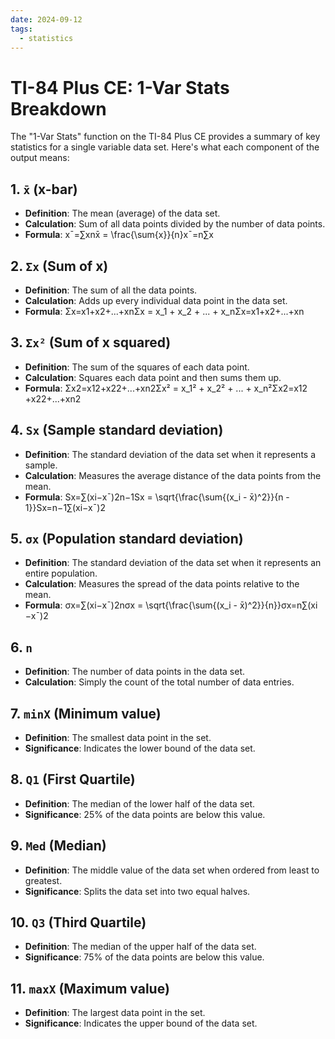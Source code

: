 ```yaml
---
date: 2024-09-12
tags:
  - statistics
---
```

# TI-84 Plus CE: 1-Var Stats Breakdown

The "1-Var Stats" function on the TI-84 Plus CE provides a summary of key statistics for a single variable data set. Here's what each component of the output means:

## 1. `x̄` (x-bar)

- **Definition**: The mean (average) of the data set.
- **Calculation**: Sum of all data points divided by the number of data points.
- **Formula**: xˉ=∑xnx̄ = \frac{\sum{x}}{n}xˉ=n∑x​

## 2. `Σx` (Sum of x)

- **Definition**: The sum of all the data points.
- **Calculation**: Adds up every individual data point in the data set.
- **Formula**: Σx=x1+x2+...+xnΣx = x_1 + x_2 + ... + x_nΣx=x1​+x2​+...+xn​

## 3. `Σx²` (Sum of x squared)

- **Definition**: The sum of the squares of each data point.
- **Calculation**: Squares each data point and then sums them up.
- **Formula**: Σx2=x12+x22+...+xn2Σx² = x_1² + x_2² + ... + x_n²Σx2=x12​+x22​+...+xn2​

## 4. `Sx` (Sample standard deviation)

- **Definition**: The standard deviation of the data set when it represents a sample.
- **Calculation**: Measures the average distance of the data points from the mean.
- **Formula**: Sx=∑(xi−xˉ)2n−1Sx = \sqrt{\frac{\sum{(x_i - x̄)^2}}{n - 1}}Sx=n−1∑(xi​−xˉ)2​​

## 5. `σx` (Population standard deviation)

- **Definition**: The standard deviation of the data set when it represents an entire population.
- **Calculation**: Measures the spread of the data points relative to the mean.
- **Formula**: σx=∑(xi−xˉ)2nσx = \sqrt{\frac{\sum{(x_i - x̄)^2}}{n}}σx=n∑(xi​−xˉ)2​​

## 6. `n`

- **Definition**: The number of data points in the data set.
- **Calculation**: Simply the count of the total number of data entries.

## 7. `minX` (Minimum value)

- **Definition**: The smallest data point in the set.
- **Significance**: Indicates the lower bound of the data set.

## 8. `Q1` (First Quartile)

- **Definition**: The median of the lower half of the data set.
- **Significance**: 25% of the data points are below this value.

## 9. `Med` (Median)

- **Definition**: The middle value of the data set when ordered from least to greatest.
- **Significance**: Splits the data set into two equal halves.

## 10. `Q3` (Third Quartile)

- **Definition**: The median of the upper half of the data set.
- **Significance**: 75% of the data points are below this value.

## 11. `maxX` (Maximum value)

- **Definition**: The largest data point in the set.
- **Significance**: Indicates the upper bound of the data set.
